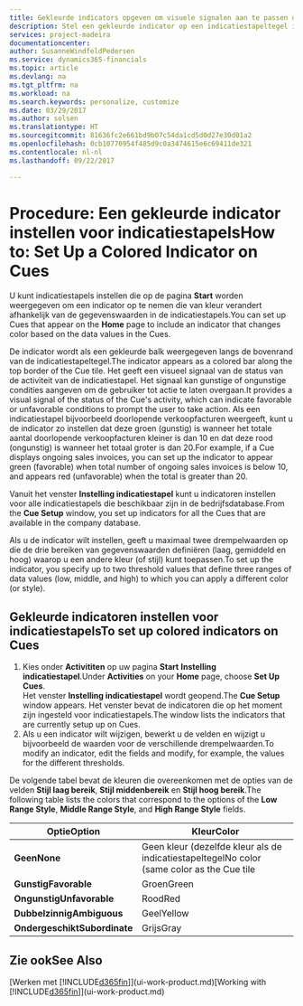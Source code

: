 ```yaml
---
title: Gekleurde indicators opgeven om visuele signalen aan te passen over de activiteit van een indicatiestapel | Microsoft Docs
description: Stel een gekleurde indicator op een indicatiestapeltegel in om een aangepast visueel signaal van de activiteit van de indicatiestapel te bieden.
services: project-madeira
documentationcenter: 
author: SusanneWindfeldPedersen
ms.service: dynamics365-financials
ms.topic: article
ms.devlang: na
ms.tgt_pltfrm: na
ms.workload: na
ms.search.keywords: personalize, customize
ms.date: 03/29/2017
ms.author: solsen
ms.translationtype: HT
ms.sourcegitcommit: 81636fc2e661bd9b07c54da1cd5d0d27e30d01a2
ms.openlocfilehash: 0cb10770954f485d9c0a3474615e6c69411de321
ms.contentlocale: nl-nl
ms.lasthandoff: 09/22/2017

---
```

# <a name="how-to-set-up-a-colored-indicator-on-cues"></a><span data-ttu-id="a8b8f-103">Procedure: Een gekleurde indicator instellen voor indicatiestapels</span><span class="sxs-lookup"><span data-stu-id="a8b8f-103">How to: Set Up a Colored Indicator on Cues</span></span>
<span data-ttu-id="a8b8f-104">U kunt indicatiestapels instellen die op de pagina **Start** worden weergegeven om een indicator op te nemen die van kleur verandert afhankelijk van de gegevenswaarden in de indicatiestapels.</span><span class="sxs-lookup"><span data-stu-id="a8b8f-104">You can set up Cues that appear on the **Home** page to include an indicator that changes color based on the data values in the Cues.</span></span>

<span data-ttu-id="a8b8f-105">De indicator wordt als een gekleurde balk weergegeven langs de bovenrand van de indicatiestapeltegel.</span><span class="sxs-lookup"><span data-stu-id="a8b8f-105">The indicator appears as a colored bar along the top border of the Cue tile.</span></span> <span data-ttu-id="a8b8f-106">Het geeft een visueel signaal van de status van de activiteit van de indicatiestapel. Het signaal kan gunstige of ongunstige condities aangeven om de gebruiker tot actie te laten overgaan.</span><span class="sxs-lookup"><span data-stu-id="a8b8f-106">It provides a visual signal of the status of the Cue's activity, which can indicate favorable or unfavorable conditions to prompt the user to take action.</span></span> <span data-ttu-id="a8b8f-107">Als een indicatiestapel bijvoorbeeld doorlopende verkoopfacturen weergeeft, kunt u de indicator zo instellen dat deze groen (gunstig) is wanneer het totale aantal doorlopende verkoopfacturen kleiner is dan 10 en dat deze rood (ongunstig) is wanneer het totaal groter is dan 20.</span><span class="sxs-lookup"><span data-stu-id="a8b8f-107">For example, if a Cue displays ongoing sales invoices, you can set up the indicator to appear green (favorable) when total number of ongoing sales invoices is below 10, and appears red (unfavorable) when the total is greater than 20.</span></span>

<span data-ttu-id="a8b8f-108">Vanuit het venster **Instelling indicatiestapel** kunt u indicatoren instellen voor alle indicatiestapels die beschikbaar zijn in de bedrijfsdatabase.</span><span class="sxs-lookup"><span data-stu-id="a8b8f-108">From the **Cue Setup** window, you set up indicators for all the Cues that are available in the company database.</span></span>

<span data-ttu-id="a8b8f-109">Als u de indicator wilt instellen, geeft u maximaal twee drempelwaarden op die de drie bereiken van gegevenswaarden definiëren (laag, gemiddeld en hoog) waarop u een andere kleur (of stijl) kunt toepassen.</span><span class="sxs-lookup"><span data-stu-id="a8b8f-109">To set up the indicator, you specify up to two threshold values that define three ranges of data values (low, middle, and high) to which you can apply a different color (or style).</span></span>

## <a name="to-set-up-colored-indicators-on-cues"></a><span data-ttu-id="a8b8f-110">Gekleurde indicatoren instellen voor indicatiestapels</span><span class="sxs-lookup"><span data-stu-id="a8b8f-110">To set up colored indicators on Cues</span></span>
1. <span data-ttu-id="a8b8f-111">Kies onder **Activititen** op uw pagina **Start** **Instelling indicatiestapel**.</span><span class="sxs-lookup"><span data-stu-id="a8b8f-111">Under **Activities** on your **Home** page, choose **Set Up Cues**.</span></span>  
   <span data-ttu-id="a8b8f-112">Het venster **Instelling indicatiestapel** wordt geopend.</span><span class="sxs-lookup"><span data-stu-id="a8b8f-112">The **Cue Setup** window appears.</span></span> <span data-ttu-id="a8b8f-113">Het venster bevat de indicatoren die op het moment zijn ingesteld voor indicatiestapels.</span><span class="sxs-lookup"><span data-stu-id="a8b8f-113">The window lists the indicators that are currently setup up on Cues.</span></span>
2. <span data-ttu-id="a8b8f-114">Als u een indicator wilt wijzigen, bewerkt u de velden en wijzigt u bijvoorbeeld de waarden voor de verschillende drempelwaarden.</span><span class="sxs-lookup"><span data-stu-id="a8b8f-114">To modify an indicator, edit the fields and modify, for example, the values for the different thresholds.</span></span>  

<span data-ttu-id="a8b8f-115">De volgende tabel bevat de kleuren die overeenkomen met de opties van de velden **Stijl laag bereik**, **Stijl middenbereik** en **Stijl hoog bereik**.</span><span class="sxs-lookup"><span data-stu-id="a8b8f-115">The following table lists the colors that correspond to the options of the **Low Range Style**, **Middle Range Style**, and **High Range Style** fields.</span></span>

| <span data-ttu-id="a8b8f-116">Optie</span><span class="sxs-lookup"><span data-stu-id="a8b8f-116">Option</span></span> | <span data-ttu-id="a8b8f-117">Kleur</span><span class="sxs-lookup"><span data-stu-id="a8b8f-117">Color</span></span> |
| --- | --- |
| <span data-ttu-id="a8b8f-118">**Geen**</span><span class="sxs-lookup"><span data-stu-id="a8b8f-118">**None**</span></span> |<span data-ttu-id="a8b8f-119">Geen kleur (dezelfde kleur als de indicatiestapeltegel</span><span class="sxs-lookup"><span data-stu-id="a8b8f-119">No color (same color as the Cue tile</span></span> |
| <span data-ttu-id="a8b8f-120">**Gunstig**</span><span class="sxs-lookup"><span data-stu-id="a8b8f-120">**Favorable**</span></span> |<span data-ttu-id="a8b8f-121">Groen</span><span class="sxs-lookup"><span data-stu-id="a8b8f-121">Green</span></span> |
| <span data-ttu-id="a8b8f-122">**Ongunstig**</span><span class="sxs-lookup"><span data-stu-id="a8b8f-122">**Unfavorable**</span></span> |<span data-ttu-id="a8b8f-123">Rood</span><span class="sxs-lookup"><span data-stu-id="a8b8f-123">Red</span></span> |
| <span data-ttu-id="a8b8f-124">**Dubbelzinnig**</span><span class="sxs-lookup"><span data-stu-id="a8b8f-124">**Ambiguous**</span></span> |<span data-ttu-id="a8b8f-125">Geel</span><span class="sxs-lookup"><span data-stu-id="a8b8f-125">Yellow</span></span> |
| <span data-ttu-id="a8b8f-126">**Ondergeschikt**</span><span class="sxs-lookup"><span data-stu-id="a8b8f-126">**Subordinate**</span></span> |<span data-ttu-id="a8b8f-127">Grijs</span><span class="sxs-lookup"><span data-stu-id="a8b8f-127">Gray</span></span> |

## <a name="see-also"></a><span data-ttu-id="a8b8f-128">Zie ook</span><span class="sxs-lookup"><span data-stu-id="a8b8f-128">See Also</span></span>
<span data-ttu-id="a8b8f-129">[Werken met [!INCLUDE[d365fin](includes/d365fin_md.md)]](ui-work-product.md)</span><span class="sxs-lookup"><span data-stu-id="a8b8f-129">[Working with [!INCLUDE[d365fin](includes/d365fin_md.md)]](ui-work-product.md)</span></span>

